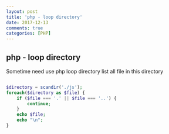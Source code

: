 ```yaml
---
layout: post
title: 'php - loop directory'
date: 2017-12-13
comments: true
categories: [PHP]
---
```

## php - loop directory

Sometime need use php loop directory list all file in this directory

```php

$directory = scandir('./js');
foreach($directory as $file) {
    if ($file === '.' || $file === '..') {
        continue;
    }
    echo $file;
    echo "\n";
}

```
